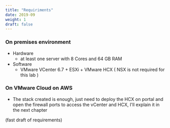 ```yaml
---
title: "Requiriments"
date: 2019-09
weight: 1
draft: false
---
```


### On premises environment

- Hardware
    - at least one server with 8 Cores and 64 GB RAM
- Software    
    - VMware VCenter 6.7 + ESXi + VMware HCX ( NSX is not required for this lab ) 


### On VMware Cloud on AWS

- The stack created is enough, just need to deploy the HCX on portal and open the firewall ports to access the vCenter and HCX, I'll explain it in the next chapter

(fast draft of requirements)